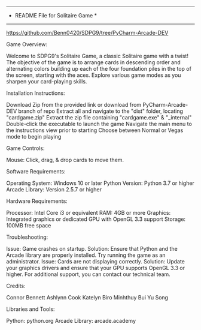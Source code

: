 **********************************
* README File for Solitaire Game *
**********************************

https://github.com/Benn0420/SDPG9/tree/PyCharm-Arcade-DEV

Game Overview:

Welcome to SDPG9's Solitaire Game, a classic Solitaire game with a twist! 
The objective of the game is to arrange cards in descending order and alternating colors
building up each of the four foundation piles in the top of the screen, starting with the aces. 
Explore various game modes as you sharpen your card-playing skills.


Installation Instructions:

Download Zip from the provided link or download from PyCharm-Arcade-DEV branch of repo
Extract all and navigate to the "dist" folder, locating "cardgame.zip"
Extract the zip file containing "cardgame.exe" & "_internal"
Double-click the executable to launch the game
Navigate the main menu to the instructions view prior to starting
Choose between Normal or Vegas mode to begin playing


Game Controls:

Mouse: Click, drag, & drop cards to move them.


Software Requirements:

Operating System: Windows 10 or later
Python Version: Python 3.7 or higher
Arcade Library: Version 2.5.7 or higher


Hardware Requirements:

Processor: Intel Core i3 or equivalent
RAM: 4GB or more
Graphics: Integrated graphics or dedicated GPU with OpenGL 3.3 support
Storage: 100MB free space


Troubleshooting:

Issue: Game crashes on startup.
Solution: Ensure that Python and the Arcade library are properly installed. Try running the game as an administrator.
Issue: Cards are not displaying correctly.
Solution: Update your graphics drivers and ensure that your GPU supports OpenGL 3.3 or higher.
For additional support, you can contact our technical team.


Credits:

Connor Bennett
Ashlynn Cook
Katelyn Biro
Minhthuy Bui
Yu Song


Libraries and Tools:

Python: python.org
Arcade Library: arcade.academy
